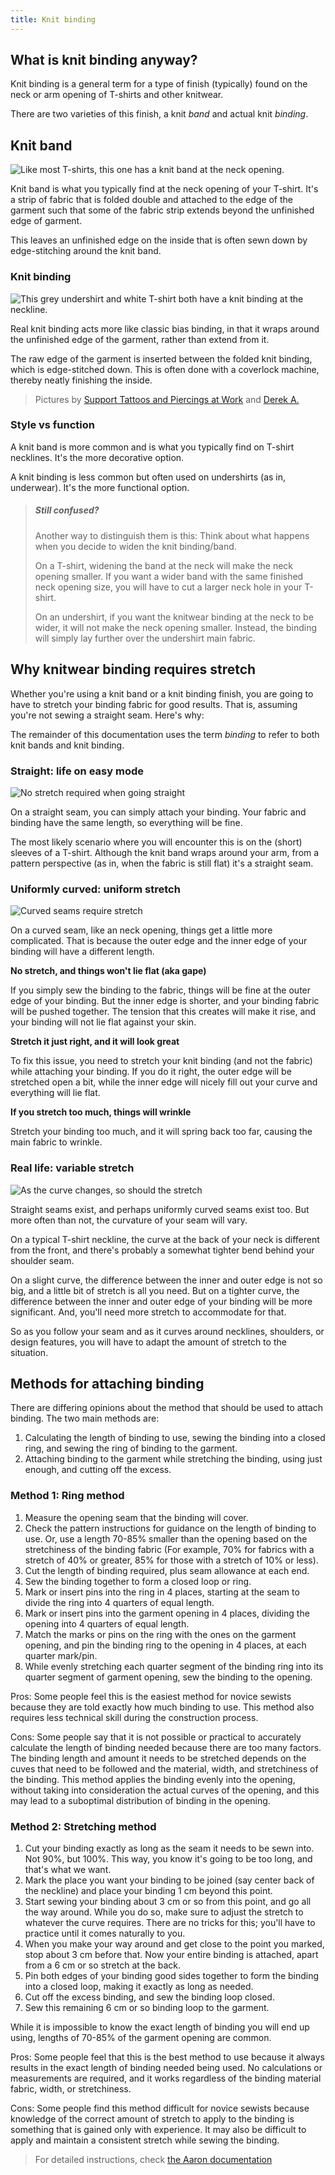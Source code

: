 ```yaml
---
title: Knit binding
---
```


## What is knit binding anyway?

Knit binding is a general term for a type of finish (typically) found on the neck or arm opening of T-shirts and other knitwear.

There are two varieties of this finish, a knit _band_ and actual knit _binding_.

## Knit band

![Like most T-shirts, this one has a knit band at the neck opening.](knit_band.jpg)

Knit band is what you typically find at the neck opening of your T-shirt. It's a strip of fabric that is folded double and attached to the edge of the garment
such that some of the fabric strip extends beyond the unfinished edge of garment.

This leaves an unfinished edge on the inside that is often sewn down by edge-stitching around the knit band.

### Knit binding

![This grey undershirt and white T-shirt both have a knit binding at the neckline.](knit_binding.jpg)

Real knit binding acts more like classic bias binding, in that it wraps around the unfinished edge of the garment, rather than extend from it.

The raw edge of the garment is inserted between the folded knit binding, which is edge-stitched down.
This is often done with a coverlock machine, thereby neatly finishing the inside.

> Pictures by [Support Tattoos and Piercings at Work](https://www.flickr.com/photos/supporttattoosandpiercingsatwork/21870942614/)
> and [Derek A.](https://www.flickr.com/photos/sfj/696122404/)

### Style vs function

A knit band is more common and is what you typically find on T-shirt necklines. It's the more decorative option.

A knit binding is less common but often used on undershirts (as in, underwear). It's the more functional option.

> ##### Still confused?
>
> Another way to distinguish them is this: Think about what happens when you decide to widen the knit binding/band.
>
> On a T-shirt, widening the band at the neck will make the neck opening smaller.
> If you want a wider band with the same finished neck opening size, you will have to cut a larger neck hole in your T-shirt.
>
> On an undershirt, if you want the knitwear binding at the neck to be wider,
> it will not make the neck opening smaller.
> Instead, the binding will simply lay further over the undershirt main fabric.

## Why knitwear binding requires stretch

Whether you're using a knit band or a knit binding finish, you are going to have to stretch your binding fabric for good results. That is, assuming you're not sewing a straight seam. Here's why:

<Note>

The remainder of this documentation uses the term _binding_ to refer to both knit bands and knit binding.

</Note>

### Straight: life on easy mode

![No stretch required when going straight](knitbinding1.png)

On a straight seam, you can simply attach your binding. Your fabric and binding have the same length, so everything will be fine.

The most likely scenario where you will encounter this is on the (short) sleeves of a T-shirt. Although the knit band wraps around your arm, from a pattern perspective (as in, when the fabric is still flat) it's a straight seam.

### Uniformly curved: uniform stretch

![Curved seams require stretch](knitbinding2.png)

On a curved seam, like an neck opening, things get a little more complicated. That is because the outer edge and the inner edge of your binding will have a different length.

**No stretch, and things won't lie flat (aka gape)**

If you simply sew the binding to the fabric, things will be fine at the outer edge of your binding. But the inner edge is shorter, and your binding fabric will be pushed together. The tension that this creates will make it rise, and your binding will not lie flat against your skin.

**Stretch it just right, and it will look great**

To fix this issue, you need to stretch your knit binding (and not the fabric) while attaching your binding. If you do it right, the outer edge will be stretched open a bit, while the inner edge will nicely fill out your curve and everything will lie flat.

**If you stretch too much, things will wrinkle**

Stretch your binding too much, and it will spring back too far, causing the main fabric to wrinkle.

### Real life: variable stretch

![As the curve changes, so should the stretch](knitbinding3.png)

Straight seams exist, and perhaps uniformly curved seams exist too. But more often than not, the curvature of your seam will vary.

On a typical T-shirt neckline, the curve at the back of your neck is different from the front, and there's probably a somewhat tighter bend behind your shoulder seam.

On a slight curve, the difference between the inner and outer edge is not so big, and a little bit of stretch is all you need. But on a tighter curve, the difference between the inner and outer edge of your binding will be more significant. And, you'll need more stretch to accommodate for that.

So as you follow your seam and as it curves around necklines, shoulders, or design features, you will have to adapt the amount of stretch to the situation.

## Methods for attaching binding

There are differing opinions about the method that should be used to
attach binding. The two main methods are:

1. Calculating the length of binding to use, sewing the binding into a
closed ring, and sewing the ring of binding to the garment.
2. Attaching binding to the garment while stretching the binding, using
just enough, and cutting off the excess.

### Method 1: Ring method

1. Measure the opening seam that the binding will cover.
2. Check the pattern instructions for guidance on the length of binding to use.
Or, use a length 70-85% smaller than the opening based on the stretchiness
of the binding fabric (For example, 70% for fabrics with a stretch of 40% or greater,
85% for those with a stretch of 10% or less).
3. Cut the length of binding required, plus seam allowance at each end.
4. Sew the binding together to form a closed loop or ring.
5. Mark or insert pins into the ring in 4 places, starting at the seam
to divide the ring into 4 quarters of equal length.
6. Mark or insert pins into the garment opening in 4 places,
dividing the opening into 4 quarters of equal length.
7. Match the marks or pins on the ring with the ones on the garment opening, and pin the binding ring to the opening in 4 places, at each quarter
mark/pin.
8. While evenly stretching each quarter segment of the binding ring into
its quarter segment of garment opening, sew the binding to the opening.

Pros: Some people feel this is the easiest method for novice sewists
because they are told exactly how much binding to use.
This method also requires less technical skill during the construction
process.

Cons: Some people say that it is not possible or practical to accurately
calculate the length of binding needed because there are too many factors.
The binding length and amount it needs to be stretched depends on the
cuves that need to be followed and the material, width, and stretchiness of the binding.
This method applies the binding evenly into the opening, without taking into consideration the actual curves of the opening, and this may lead to a
suboptimal distribution of binding in the opening.

### Method 2: Stretching method

1. Cut your binding exactly as long as the seam it needs to be sewn into. Not 90%, but 100%. This way, you know it's going to be too long, and that's what we want.
2. Mark the place you want your binding to be joined (say center back of the neckline) and place your binding 1 cm beyond this point.
3. Start sewing your binding about 3 cm or so from this point, and go all the way around. While you do so, make sure to adjust the stretch to whatever the curve requires. There are no tricks for this; you'll have to practice until it comes naturally to you.
4. When you make your way around and get close to the point you marked, stop about 3 cm before that. Now your entire binding is attached, apart from a 6 cm or so stretch at the back.
5. Pin both edges of your binding good sides together to form the binding into a closed loop, making it exactly as long as needed.
6. Cut off the excess binding, and sew the binding loop closed.
7. Sew this remaining 6 cm or so binding loop to the garment.

<Tip>
While it is impossible to know the exact length of binding you will end
up using, lengths of 70-85% of the garment opening are common.
</Tip>

Pros: Some people feel that this is the best method to use because it always
results in the exact length of binding needed being used.
No calculations or measurements are required, and it works regardless
of the binding material fabric, width, or stretchiness.

Cons: Some people find this method difficult for novice sewists because
knowledge of the correct amount of stretch to apply to the binding is
something that is gained only with experience.
It may also be difficult to apply and maintain a consistent stretch
while sewing the binding.

> For detailed instructions, check [the Aaron documentation](/docs/patterns/aaron/)
